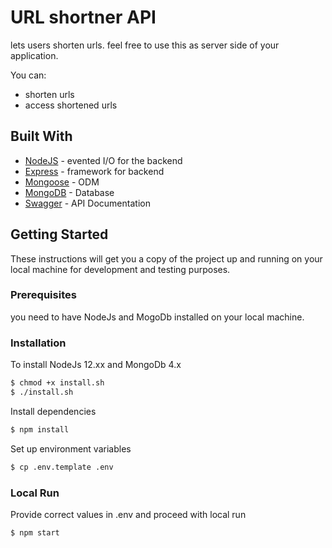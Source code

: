 # URL shortner API

lets users shorten urls. feel free to use this as server side of your application.

You can:
  - shorten urls
  - access shortened urls
  
<!-- 
## ToDO 
  - write tests
  - Deploy
  - swagger-ui for API documentation 
-->

## Built With


* [NodeJS](https://nodejs.org/en/docs/) -  evented I/O for the backend
* [Express](https://expressjs.com/) - framework for backend
* [Mongoose](https://mongoosejs.com/) - ODM
* [MongoDB](https://www.mongodb.com/) - Database
* [Swagger](https://swagger.io/) - API Documentation


## Getting Started

These instructions will get you a copy of the project up and running on your local machine for development and testing purposes.

### Prerequisites

you need to have NodeJs and MogoDb installed on your local machine.



### Installation

To install NodeJs 12.xx and MongoDb 4.x

```sh
$ chmod +x install.sh
$ ./install.sh
```

Install dependencies 

```sh
$ npm install
```

Set up environment variables 

```sh
$ cp .env.template .env
```
### Local Run

Provide correct values in .env and proceed with local run 

```sh
$ npm start
```
<!--
## Testing
## Deployment
-- >

## Authors

* **Harsh Vardhan** - *Initial work* - [desert3agle](https://github.com/desert3agle)











